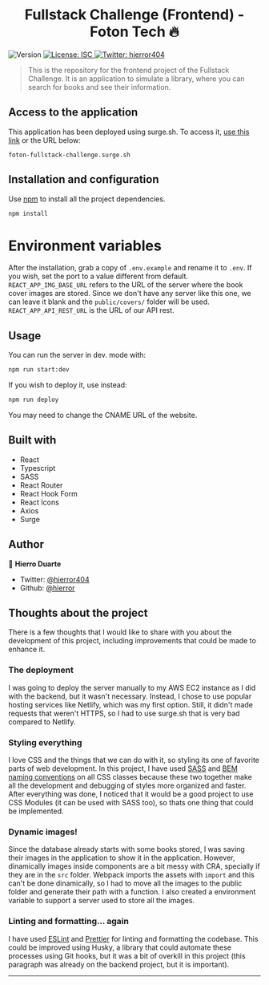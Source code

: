 <h1 align="center">Fullstack Challenge (<strong>Frontend</strong>) - Foton Tech 🔥</h1>
<p>
  <img alt="Version" src="https://img.shields.io/badge/version-1.0.0-blue.svg?cacheSeconds=2592000" />
  <a href="#" target="_blank">
    <img alt="License: ISC" src="https://img.shields.io/badge/License-ISC-yellow.svg" />
  </a>
  <a href="https://twitter.com/hierror404" target="_blank">
    <img alt="Twitter: hierror404" src="https://img.shields.io/twitter/follow/hierror404.svg?style=social" />
  </a>
</p>

> This is the repository for the frontend project of the Fullstack Challenge. It is an application to simulate a library, where you can search for books and see their information.

## Access to the application

This application has been deployed using surge.sh. To access it, [use this link](foton-fullstack-challenge.surge.sh) or the URL below:

`foton-fullstack-challenge.surge.sh`

## Installation and configuration

Use [npm](https://www.npmjs.com/) to install all the project dependencies.

```sh
npm install
```

# Environment variables

After the installation, grab a copy of `.env.example` and rename it to `.env`. If you wish, set the port to a value different from default. `REACT_APP_IMG_BASE_URL` refers to the URL of the server where the book cover images are stored. Since we don't have any server like this one, we can leave it blank and the `public/covers/` folder will be used. `REACT_APP_API_REST_URL` is the URL of our API rest.

## Usage

You can run the server in dev. mode with:

```sh
npm run start:dev
```

If you wish to deploy it, use instead:

```sh
npm run deploy
```

You may need to change the CNAME URL of the website.

## Built with

- React
- Typescript
- SASS
- React Router
- React Hook Form
- React Icons
- Axios
- Surge

## Author

👤 **Hierro Duarte <hierror>**

- Twitter: [@hierror404](https://twitter.com/hierror404)
- Github: [@hierror](https://github.com/hierror)

## Thoughts about the project

There is a few thoughts that I would like to share with you about the development of this project, including improvements that could be made to enhance it.

### The deployment

I was going to deploy the server manually to my AWS EC2 instance as I did with the backend, but it wasn't necessary. Instead, I chose to use popular hosting services like Netlify, which was my first option. Still, it didn't made requests that weren't HTTPS, so I had to use surge.sh that is very bad compared to Netlify.

### Styling everything

I love CSS and the things that we can do with it, so styling its one of favorite parts of web development. In this project, I have used [SASS](https://sass-lang.com/) and [BEM naming conventions](http://getbem.com/naming/) on all CSS classes because these two together make all the development and debugging of styles more organized and faster. After everything was done, I noticed that it would be a good project to use CSS Modules (it can be used with SASS too), so thats one thing that could be implemented.

### Dynamic images!

Since the database already starts with some books stored, I was saving their images in the application to show it in the application. However, dinamically images inside components are a bit messy with CRA, specially if they are in the `src` folder. Webpack imports the assets with `import` and this can't be done dinamically, so I had to move all the images to the public folder and generate their path with a function. I also created a environment variable to support a server used to store all the images.

### Linting and formatting... again

I have used [ESLint](https://eslint.org/) and [Prettier](https://prettier.io/) for linting and formatting the codebase. This could be improved using Husky, a library that could automate these processes using Git hooks, but it was a bit of overkill in this project (this paragraph was already on the backend project, but it is important).

---
